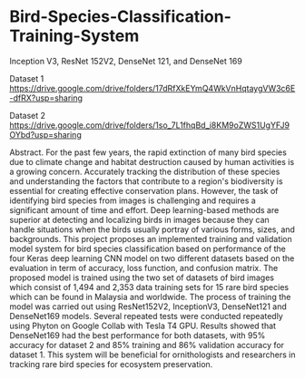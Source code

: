 # Bird-Species-Classification-Training-System
Inception V3, ResNet 152V2, DenseNet 121, and DenseNet 169

Dataset 1
https://drive.google.com/drive/folders/17dRfXkEYmQ4WkVnHqtaygVW3c6E-dfRX?usp=sharing

Dataset 2
https://drive.google.com/drive/folders/1so_7L1fhqBd_i8KM9oZWS1UgYFJ9OYbd?usp=sharing

Abstract. For the past few years, the rapid extinction of many bird species due to climate change
and habitat destruction caused by human activities is a growing concern. Accurately tracking the
distribution of these species and understanding the factors that contribute to a region's
biodiversity is essential for creating effective conservation plans. However, the task of
identifying bird species from images is challenging and requires a significant amount of time
and effort. Deep learning-based methods are superior at detecting and localizing birds in images
because they can handle situations when the birds usually portray of various forms, sizes, and
backgrounds. This project proposes an implemented training and validation model system for
bird species classification based on performance of the four Keras deep learning CNN model on
two different datasets based on the evaluation in term of accuracy, loss function, and confusion
matrix. The proposed model is trained using the two set of datasets of bird images which consist
of 1,494 and 2,353 data training sets for 15 rare bird species which can be found in Malaysia and
worldwide. The process of training the model was carried out using ResNet152V2, InceptionV3,
DenseNet121 and DenseNet169 models. Several repeated tests were conducted repeatedly using
Phyton on Google Collab with Tesla T4 GPU. Results showed that DenseNet169 had the best
performance for both datasets, with 95% accuracy for dataset 2 and 85% training and 86%
validation accuracy for dataset 1. This system will be beneficial for ornithologists and
researchers in tracking rare bird species for ecosystem preservation.
